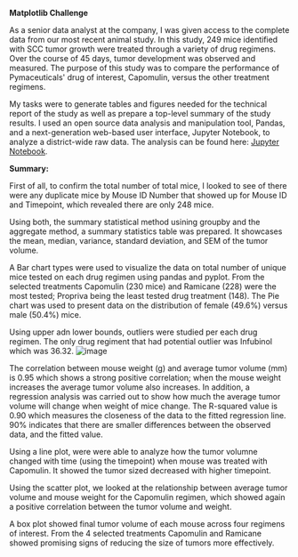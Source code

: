 **Matplotlib Challenge**

As a senior data analyst at the company, I was given access to the complete data from our most recent animal study. In this study, 249 mice identified with SCC tumor growth were treated through a variety of drug regimens.  Over the course of 45 days, tumor development was observed and measured. The purpose of this study was to compare the performance of Pymaceuticals' drug of interest, Capomulin, versus the other treatment regimens.  

My tasks were to generate tables and figures needed for the technical report of the study as well as prepare a top-level summary of the study results. I used an open source data analysis and manipulation tool, Pandas, and a next-generation web-based user interface, Jupyter Notebook, to analyze a district-wide raw data. The analysis can be found here: [Jupyter Notebook](Pymaceuticals/pymaceuticals.ipynb). 

**Summary:**

First of all, to confirm the total number of total mice, I looked to see of there were any duplicate mice by Mouse ID Number that showed up for Mouse ID and Timepoint, which revealed there are only 248 mice.

Using both, the summary statistical method usining groupby and the aggregate method, a summary statistics table was prepared. It showcases the mean, median, variance, standard deviation, and SEM of the tumor volume.

A Bar chart types were used to visualize the data on total number of unique mice tested on each drug regimen using pandas and pyplot. From the selected treatments Capomulin (230 mice) and Ramicane (228) were the most tested; Propriva being the least tested drug treatment (148). The Pie chart was used to present data on the distribution of female (49.6%) versus male (50.4%) mice. 

Using upper adn lower bounds, outliers were studied per each drug regimen. The only drug regiment that had potential outlier was Infubinol which was 36.32.
![image](https://user-images.githubusercontent.com/84043141/147788088-d61f9f80-9e86-4af6-8e67-a069f753486e.png)


The correlation between mouse weight (g) and average tumor volume (mm) is 0.95 which shows a strong positive correlation; when the mouse weight increases the average tumor volume also increases. In addition, a regression analysis was carried out to show how much the average tumor volume will change when weight of mice change. The R-squared value is 0.90 which measures the closeness of the data to the fitted regression line. 90%  indicates that there are smaller differences between the observed data, and the fitted value. 

Using a line plot, were were able to analyze how the tumor volumne changed with time (using the timepoint) when mouse was treated with Capomulin. It showed the tumor sized decreased with higher timepoint.

Using the scatter plot, we looked at the relationship between  average tumor volume and mouse weight for the Capomulin regimen, which showed again a positive correlation between the tumor volume and weight.

A box plot showed final tumor volume of each mouse across four regimens of interest. From the 4 selected treatments Capomulin and Ramicane showed promising signs of reducing the size of tumors more effectively.

